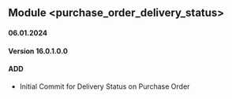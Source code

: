 ## Module <purchase_order_delivery_status>

#### 06.01.2024
#### Version 16.0.1.0.0
#### ADD

- Initial Commit for Delivery Status on Purchase Order
